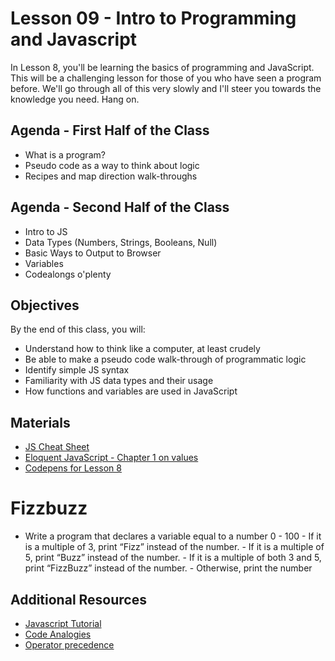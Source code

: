 # Lesson 09 - Intro to Programming and Javascript

In Lesson 8, you'll be learning the basics of programming and JavaScript. This will be a challenging lesson for those of you who have seen a program before. We'll go through all of this very slowly and I'll steer you towards the knowledge you need. Hang on.

## Agenda - First Half of the Class

- What is a program?
- Pseudo code as a way to think about logic
- Recipes and map direction walk-throughs

## Agenda - Second Half of the Class

- Intro to JS
- Data Types (Numbers, Strings, Booleans, Null)
- Basic Ways to Output to Browser
- Variables
- Codealongs o'plenty

## Objectives

By the end of this class, you will:

- Understand how to think like a computer, at least crudely
- Be able to make a pseudo code walk-through of programmatic logic
- Identify simple JS syntax
- Familiarity with JS data types and their usage
- How functions and variables are used in JavaScript

## Materials

- [JS Cheat Sheet](http://marijnhaverbeke.nl/js-cheatsheet.html)
- [Eloquent JavaScript - Chapter 1 on values](http://eloquentjavascript.net/01_values.html)
- [Codepens for Lesson 8](http://codepen.io/collection/nrLwMq/)

# Fizzbuzz

- Write a program that declares a variable equal to a number 0 - 100 - If it is a multiple of 3, print “Fizz” instead of the number. - If it is a multiple of 5, print “Buzz” instead of the number. - If it is a multiple of both 3 and 5, print “FizzBuzz” instead of the number. - Otherwise, print the number

## Additional Resources

- [Javascript Tutorial](https://javascript.info/)
- [Code Analogies](https://www.codeanalogies.com/)
- [Operator precedence](http://www-lia.deis.unibo.it/materiale/JS/developer.mozilla.org/en-US/docs/Web/JavaScript/Reference/Operators/Operator_Precedence.html)
